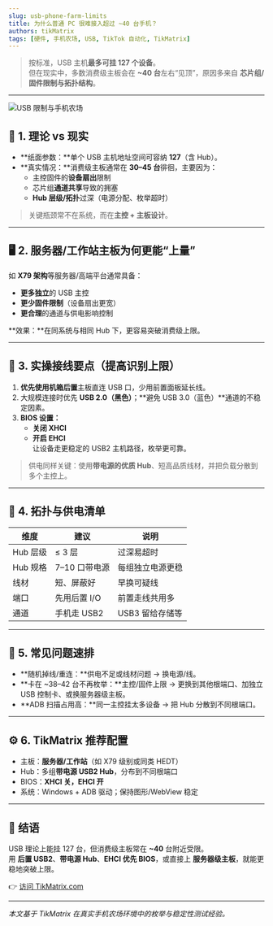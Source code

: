 ```yaml
---
slug: usb-phone-farm-limits
title: 为什么普通 PC 很难接入超过 ~40 台手机？
authors: tikMatrix
tags: [硬件, 手机农场, USB, TikTok 自动化, TikMatrix]
---
```


> 按标准，USB 主机**最多可挂 127 个设备**。  
> 但在现实中，多数消费级主板会在 **~40 台**左右“见顶”，原因多来自 **芯片组/固件限制与拓扑结构**。

<!-- truncate -->
---
![USB 限制与手机农场](/img/blog/usb-phone-farm.webp)

## 🧠 1. 理论 vs 现实

- **纸面参数：**单个 USB 主机地址空间可容纳 **127**（含 Hub）。  
- **真实情况：**消费级主板通常在 **30–45 台**徘徊，主要因为：
  - 主控固件的**设备扇出**限制  
  - 芯片组**通道共享**导致的拥塞  
  - **Hub 层级/拓扑**过深（电源分配、枚举超时）

> 关键瓶颈常不在系统，而在**主控 + 主板设计**。

---

## 🖥️ 2. 服务器/工作站主板为何更能“上量”

如 **X79 架构**等服务器/高端平台通常具备：

- **更多独立**的 USB 主控  
- **更少固件限制**（设备扇出更宽）  
- **更合理**的通道与供电影响控制

**效果：**在同系统与相同 Hub 下，更容易突破消费级上限。

---

## 🔌 3. 实操接线要点（提高识别上限）

1. **优先使用机箱后置**主板直连 USB 口，少用前置面板延长线。  
2. 大规模连接时优先 **USB 2.0（黑色）**；**避免 USB 3.0（蓝色）**通道的不稳定因素。  
3. **BIOS 设置：**  
   - **关闭 XHCI**  
   - **开启 EHCI**  
   让设备走更稳定的 USB2 主机路径，枚举更可靠。

> 供电同样关键：使用**带电源的优质 Hub**、短高品质线材，并把负载分散到多个主控上。

---

## 🧩 4. 拓扑与供电清单

| 维度 | 建议 | 说明 |
|---|---|---|
| Hub 层级 | ≤ 3 层 | 过深易超时 |
| Hub 规格 | 7–10 口带电源 | 每组独立电源更稳 |
| 线材 | 短、屏蔽好 | 早换可疑线 |
| 端口 | 先用后置 I/O | 前置走线共用多 |
| 通道 | 手机走 USB2 | USB3 留给存储等 |

---

## 🧪 5. 常见问题速排

- **随机掉线/重连：**供电不足或线材问题 → 换电源/线。  
- **卡在 ~38–42 台不再枚举：**主控/固件上限 → 更换到其他根端口、加独立 USB 控制卡、或换服务器级主板。  
- **ADB 扫描占用高：**同一主控挂太多设备 → 把 Hub 分散到不同根端口。

---

## ⚙️ 6. TikMatrix 推荐配置

- 主板：**服务器/工作站**（如 X79 级别或同类 HEDT）  
- Hub：多组**带电源 USB2 Hub**，分布到不同根端口  
- BIOS：**XHCI 关，EHCI 开**  
- 系统：Windows + ADB 驱动；保持图形/WebView 稳定

---

## 🏁 结语

USB 理论上能挂 127 台，但消费级主板常在 **~40** 台附近受限。  
用 **后置 USB2**、**带电源 Hub**、**EHCI 优先 BIOS**，或直接上 **服务器级主板**，就能更稳地突破上限。

👉 [访问 TikMatrix.com](https://www.tikmatrix.com)

---

_本文基于 TikMatrix 在真实手机农场环境中的枚举与稳定性测试经验。_
